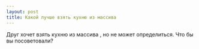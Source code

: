 ```yaml
---
layout: post 
title: Какой лучше взять кухню из массива 
--- 
```

Друг хочет взять кухню из массива , но не может определиться. Что бы вы посоветовали?